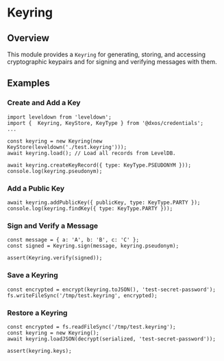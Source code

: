 # Keyring

## Overview

This module provides a `Keyring` for generating, storing, and accessing cryptographic
keypairs and for signing and verifying messages with them.

## Examples

### Create and Add a Key

```
import leveldown from 'leveldown';
import {  Keyring, KeyStore, KeyType } from '@dxos/credentials';
...

const keyring = new Keyring(new KeyStore(leveldown('./test.keyring')));
await keyring.load(); // Load all records from LevelDB.

await keyring.createKeyRecord({ type: KeyType.PSEUDONYM }));
console.log(keyring.pseudonym);
```

### Add a Public Key
```
await keyring.addPublicKey({ publicKey, type: KeyType.PARTY });
console.log(keyring.findKey({ type: KeyType.PARTY }));
```

### Sign and Verify a Message
```
const message = { a: 'A', b: 'B', c: 'C' };
const signed = Keyring.sign(message, keyring.pseudonym);

assert(Keyring.verify(signed));
```

### Save a Keyring
```
const encrypted = encrypt(keyring.toJSON(), 'test-secret-password');
fs.writeFileSync('/tmp/test.keyring', encrypted);
```

### Restore a Keyring
```
const encrypted = fs.readFileSync('/tmp/test.keyring');
const keyring = new Keyring();
await keyring.loadJSON(decrypt(serialized, 'test-secret-password'));

assert(keyring.keys);
```
